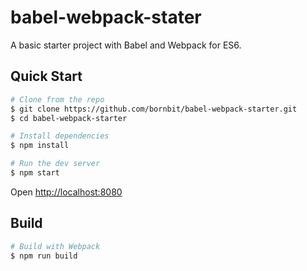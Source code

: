 # babel-webpack-stater

A basic starter project with Babel and Webpack for ES6.

## Quick Start

```bash
# Clone from the repo
$ git clone https://github.com/bornbit/babel-webpack-starter.git
$ cd babel-webpack-starter

# Install dependencies
$ npm install

# Run the dev server
$ npm start
```

Open [http://localhost:8080](http://localhost:8080)

## Build

```bash
# Build with Webpack
$ npm run build
```


